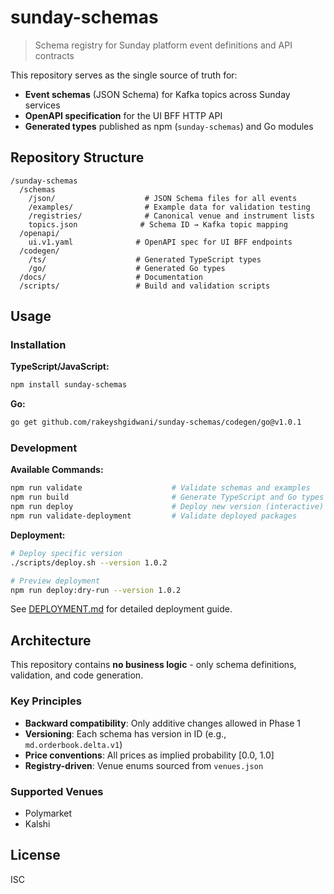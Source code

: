 # sunday-schemas

> Schema registry for Sunday platform event definitions and API contracts

This repository serves as the single source of truth for:
- **Event schemas** (JSON Schema) for Kafka topics across Sunday services
- **OpenAPI specification** for the UI BFF HTTP API
- **Generated types** published as npm (`sunday-schemas`) and Go modules

## Repository Structure

```
/sunday-schemas
  /schemas
    /json/                    # JSON Schema files for all events
    /examples/                # Example data for validation testing
    /registries/              # Canonical venue and instrument lists
    topics.json              # Schema ID → Kafka topic mapping
  /openapi/
    ui.v1.yaml              # OpenAPI spec for UI BFF endpoints
  /codegen/
    /ts/                    # Generated TypeScript types
    /go/                    # Generated Go types
  /docs/                    # Documentation
  /scripts/                 # Build and validation scripts
```

## Usage

### Installation

**TypeScript/JavaScript:**
```bash
npm install sunday-schemas
```

**Go:**
```bash
go get github.com/rakeyshgidwani/sunday-schemas/codegen/go@v1.0.1
```

### Development

**Available Commands:**
```bash
npm run validate                    # Validate schemas and examples
npm run build                       # Generate TypeScript and Go types
npm run deploy                      # Deploy new version (interactive)
npm run validate-deployment         # Validate deployed packages
```

**Deployment:**
```bash
# Deploy specific version
./scripts/deploy.sh --version 1.0.2

# Preview deployment
npm run deploy:dry-run --version 1.0.2
```

See [DEPLOYMENT.md](./DEPLOYMENT.md) for detailed deployment guide.

## Architecture

This repository contains **no business logic** - only schema definitions, validation, and code generation.

### Key Principles
- **Backward compatibility**: Only additive changes allowed in Phase 1
- **Versioning**: Each schema has version in ID (e.g., `md.orderbook.delta.v1`)
- **Price conventions**: All prices as implied probability [0.0, 1.0]
- **Registry-driven**: Venue enums sourced from `venues.json`

### Supported Venues
- Polymarket
- Kalshi

## License

ISC